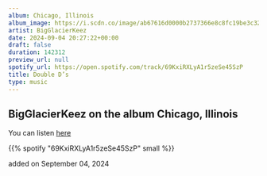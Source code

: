 ```yaml
---
album: Chicago, Illinois
album_image: https://i.scdn.co/image/ab67616d0000b2737366e8c8fc19be3c32190f74
artist: BigGlacierKeez
date: 2024-09-04 20:27:22+00:00
draft: false
duration: 142312
preview_url: null
spotify_url: https://open.spotify.com/track/69KxiRXLyA1r5zeSe45SzP
title: Double D’s
type: music
---
```



## BigGlacierKeez on the album Chicago, Illinois

You can listen [here](https://open.spotify.com/track/69KxiRXLyA1r5zeSe45SzP)

{{% spotify "69KxiRXLyA1r5zeSe45SzP" small %}}

added on September 04, 2024